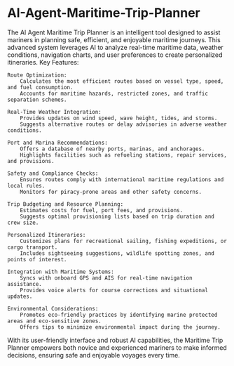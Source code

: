 # AI-Agent-Maritime-Trip-Planner

The AI Agent Maritime Trip Planner is an intelligent tool designed to assist mariners in planning safe, efficient, and enjoyable maritime journeys. This advanced system leverages AI to analyze real-time maritime data, weather conditions, navigation charts, and user preferences to create personalized itineraries.
Key Features:

    Route Optimization:
        Calculates the most efficient routes based on vessel type, speed, and fuel consumption.
        Accounts for maritime hazards, restricted zones, and traffic separation schemes.

    Real-Time Weather Integration:
        Provides updates on wind speed, wave height, tides, and storms.
        Suggests alternative routes or delay advisories in adverse weather conditions.

    Port and Marina Recommendations:
        Offers a database of nearby ports, marinas, and anchorages.
        Highlights facilities such as refueling stations, repair services, and provisions.

    Safety and Compliance Checks:
        Ensures routes comply with international maritime regulations and local rules.
        Monitors for piracy-prone areas and other safety concerns.

    Trip Budgeting and Resource Planning:
        Estimates costs for fuel, port fees, and provisions.
        Suggests optimal provisioning lists based on trip duration and crew size.

    Personalized Itineraries:
        Customizes plans for recreational sailing, fishing expeditions, or cargo transport.
        Includes sightseeing suggestions, wildlife spotting zones, and points of interest.

    Integration with Maritime Systems:
        Syncs with onboard GPS and AIS for real-time navigation assistance.
        Provides voice alerts for course corrections and situational updates.

    Environmental Considerations:
        Promotes eco-friendly practices by identifying marine protected areas and eco-sensitive zones.
        Offers tips to minimize environmental impact during the journey.

With its user-friendly interface and robust AI capabilities, the Maritime Trip Planner empowers both novice and experienced mariners to make informed decisions, ensuring safe and enjoyable voyages every time.
